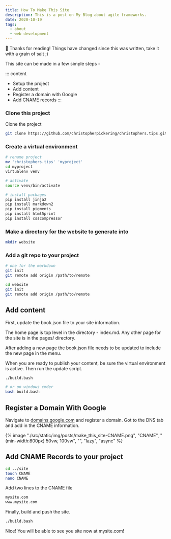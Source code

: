 ```yaml
---
title: How To Make This Site
description: This is a post on My Blog about agile frameworks.
date: 2020-10-19
tags:
  - about
  - web development
---
```


<div class="notification">
 👋 Thanks for reading! Things have changed since this was written, take it with a grain of salt ;)
</div>

This site can be made in a few simple steps -

::: content

- Setup the project
- Add content
- Register a domain with Google
- Add CNAME records
  :::

### Clone this project

Clone the project

```bash
git clone https://github.com/christopherpickering/christophers.tips.git
```

### Create a virtual environment

```bash
# rename project
mv 'christophers.tips' 'myproject'
cd myproject
virtualenv venv

# activate
source venv/bin/activate

# install packages
pip install jinja2
pip install markdown2
pip install pigments
pip install html5print
pip install csscompressor
```

### Make a directory for the website to generate into

```bash
mkdir website
```

### Add a git repo to your project

```bash
# one for the markdown
git init
git remote add origin /path/to/remote

cd website
git init
git remote add origin /path/to/remote

```

## Add content

First, update the book.json file to your site information.

The home page is top level in the directory - index.md. Any other page for the site is in the pages/ directory.

After adding a new page the book.json file needs to be updated to include the new page in the menu.

When you are ready to publish your content, be sure the virtual environment is active. Then run the update script.

```bash
./build.bash

# or on windows cmder
bash build.bash
```

## Register a Domain With Google

Navigate to [domains.google.com](domains.google.com) and register a domain. Got to the DNS tab and add in the CNAME information.

{% image "./src/static/img/posts/make_this_site-CNAME.png", "CNAME", "(min-width:800px) 50vw, 100vw", "", "lazy", "async" %}

## Add CNAME Records to your project

```bash
cd ../site
touch CNAME
nano CNAME
```

Add two lines to the CNAME file

```bash
mysite.com
www.mysite.com
```

Finally, build and push the site.

```bash
./build.bash
```

Nice! You will be able to see you site now at mysite.com!
